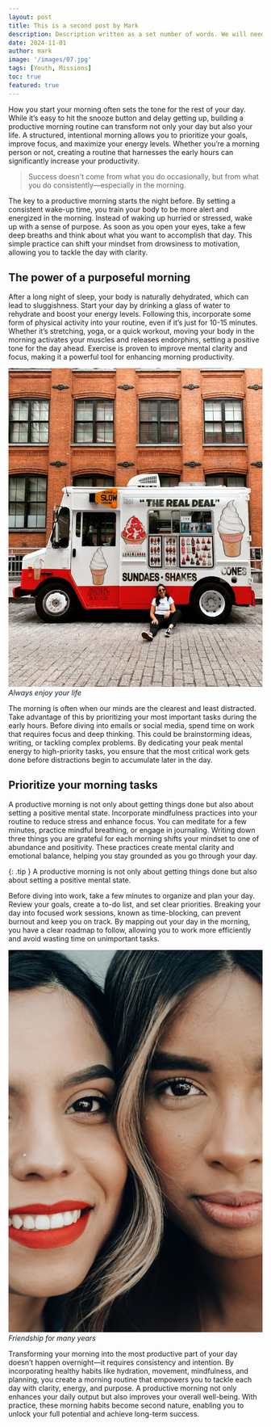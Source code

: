 ```yaml
---
layout: post
title: This is a second post by Mark
description: Description written as a set number of words. We will need to determine the length of this.
date: 2024-11-01
author: mark
image: '/images/07.jpg'
tags: [Youth, Missions]
toc: true
featured: true
---
```


How you start your morning often sets the tone for the rest of your day. While it’s easy to hit the snooze button and delay getting up, building a productive morning routine can transform not only your day but also your life. A structured, intentional morning allows you to prioritize your goals, improve focus, and maximize your energy levels. Whether you’re a morning person or not, creating a routine that harnesses the early hours can significantly increase your productivity.

> Success doesn't come from what you do occasionally, but from what you do consistently—especially in the morning.

The key to a productive morning starts the night before. By setting a consistent wake-up time, you train your body to be more alert and energized in the morning. Instead of waking up hurried or stressed, wake up with a sense of purpose. As soon as you open your eyes, take a few deep breaths and think about what you want to accomplish that day. This simple practice can shift your mindset from drowsiness to motivation, allowing you to tackle the day with clarity.

## The power of a purposeful morning

After a long night of sleep, your body is naturally dehydrated, which can lead to sluggishness. Start your day by drinking a glass of water to rehydrate and boost your energy levels. Following this, incorporate some form of physical activity into your routine, even if it’s just for 10-15 minutes. Whether it’s stretching, yoga, or a quick workout, moving your body in the morning activates your muscles and releases endorphins, setting a positive tone for the day ahead. Exercise is proven to improve mental clarity and focus, making it a powerful tool for enhancing morning productivity.

![Woman](/images/07-1.jpg)
*Always enjoy your life*

The morning is often when our minds are the clearest and least distracted. Take advantage of this by prioritizing your most important tasks during the early hours. Before diving into emails or social media, spend time on work that requires focus and deep thinking. This could be brainstorming ideas, writing, or tackling complex problems. By dedicating your peak mental energy to high-priority tasks, you ensure that the most critical work gets done before distractions begin to accumulate later in the day.

## Prioritize your morning tasks

A productive morning is not only about getting things done but also about setting a positive mental state. Incorporate mindfulness practices into your routine to reduce stress and enhance focus. You can meditate for a few minutes, practice mindful breathing, or engage in journaling. Writing down three things you are grateful for each morning shifts your mindset to one of abundance and positivity. These practices create mental clarity and emotional balance, helping you stay grounded as you go through your day.

{: .tip }
A productive morning is not only about getting things done but also about setting a positive mental state.

Before diving into work, take a few minutes to organize and plan your day. Review your goals, create a to-do list, and set clear priorities. Breaking your day into focused work sessions, known as time-blocking, can prevent burnout and keep you on track. By mapping out your day in the morning, you have a clear roadmap to follow, allowing you to work more efficiently and avoid wasting time on unimportant tasks.

![Workspace](/images/07-2.jpg)
*Friendship for many years*

Transforming your morning into the most productive part of your day doesn’t happen overnight—it requires consistency and intention. By incorporating healthy habits like hydration, movement, mindfulness, and planning, you create a morning routine that empowers you to tackle each day with clarity, energy, and purpose. A productive morning not only enhances your daily output but also improves your overall well-being. With practice, these morning habits become second nature, enabling you to unlock your full potential and achieve long-term success.